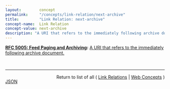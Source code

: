 ```yaml
---
layout:        concept
permalink:     "/concepts/link-relation/next-archive"
title:         "Link Relation: next-archive"
concept-name:  Link Relation
concept-value: next-archive
description: "A URI that refers to the immediately following archive document."
---
```


**[RFC 5005: Feed Paging and Archiving](/specs/IETF/RFC/5005 "Syndicated Web feeds (using formats such as Atom) are often split into multiple documents to save bandwidth, allow &#34;sliding window&#34; access, or for other purposes. This specification formalizes two types of feeds that can span one or more feed documents; &#34;paged&#34; feeds and &#34;archived&#34; feeds. Additionally, it defines &#34;complete&#34; feeds to cover the case when a single feed document explicitly represents all of the feed's entries."):** [A URI that refers to the immediately following archive document.](http://tools.ietf.org/html/rfc5005#section-4 "Read documentation for Link Relation &#34;next-archive&#34;")

<br/>
<hr/>

<p style="float : left"><a href="./next-archive.json" title="JSON representing this particular Web Concept value">JSON</a></p>
<p style="text-align: right">Return to list of all ( <a href="../link-relation/">Link Relations</a> | <a href="../">Web Concepts</a> )</p>
